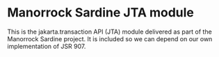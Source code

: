 
# Manorrock Sardine JTA module

This is the jakarta.transaction API (JTA) module delivered as part of the 
Manorrock Sardine project. It is included so we can depend on our own 
implementation of JSR 907.
